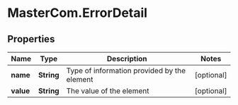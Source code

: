 # MasterCom.ErrorDetail

## Properties

Name | Type | Description | Notes
------------ | ------------- | ------------- | -------------
**name** | **String** | Type of information provided by the element | [optional] 
**value** | **String** | The value of the element | [optional] 


